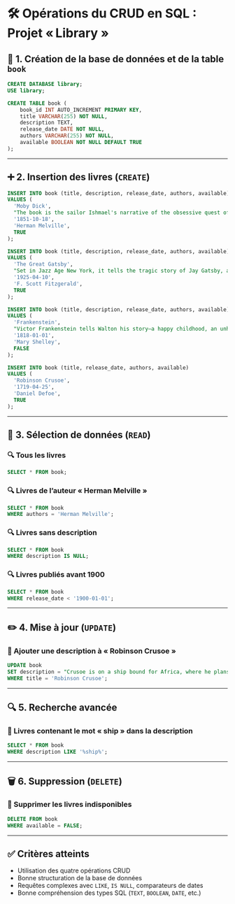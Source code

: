 # 🛠️ Opérations du CRUD en SQL : Projet « Library »

## 📁 1. Création de la base de données et de la table `book`

```sql
CREATE DATABASE library;
USE library;

CREATE TABLE book (
    book_id INT AUTO_INCREMENT PRIMARY KEY,
    title VARCHAR(255) NOT NULL,
    description TEXT,
    release_date DATE NOT NULL,
    authors VARCHAR(255) NOT NULL,
    available BOOLEAN NOT NULL DEFAULT TRUE
);
```

---

## ➕ 2. Insertion des livres (`CREATE`)

```sql
INSERT INTO book (title, description, release_date, authors, available)
VALUES (
  'Moby Dick',
  "The book is the sailor Ishmael's narrative of the obsessive quest of Ahab, captain of the whaling ship Pequod, for revenge against Moby Dick, the giant white whale that on the ship's previous voyage bit off Ahab's leg at the knee.",
  '1851-10-18',
  'Herman Melville',
  TRUE
);

INSERT INTO book (title, description, release_date, authors, available)
VALUES (
  'The Great Gatsby',
  "Set in Jazz Age New York, it tells the tragic story of Jay Gatsby, a self-made millionaire, and his pursuit of Daisy Buchanan, a wealthy young woman whom he loved in his youth.",
  '1925-04-10',
  'F. Scott Fitzgerald',
  TRUE
);

INSERT INTO book (title, description, release_date, authors, available)
VALUES (
  'Frankenstein',
  "Victor Frankenstein tells Walton his story—a happy childhood, an unhealthy obsession with alchemy, and his engagement to his cousin Elizabeth. Victor enrolls at the University of Ingolstadt, where he discovers the secret of life and builds a creature from dead bodies.",
  '1818-01-01',
  'Mary Shelley',
  FALSE
);

INSERT INTO book (title, release_date, authors, available)
VALUES (
  'Robinson Crusoe',
  '1719-04-25',
  'Daniel Defoe',
  TRUE
);
```

---

## 📖 3. Sélection de données (`READ`)

### 🔍 Tous les livres

```sql
SELECT * FROM book;
```

### 🔍 Livres de l’auteur « Herman Melville »

```sql
SELECT * FROM book
WHERE authors = 'Herman Melville';
```

### 🔍 Livres sans description

```sql
SELECT * FROM book
WHERE description IS NULL;
```

### 🔍 Livres publiés avant 1900

```sql
SELECT * FROM book
WHERE release_date < '1900-01-01';
```

---

## ✏️ 4. Mise à jour (`UPDATE`)

### 📝 Ajouter une description à « Robinson Crusoe »

```sql
UPDATE book
SET description = "Crusoe is on a ship bound for Africa, where he plans to buy slaves for his plantations in South America, when the ship is wrecked on an island and Crusoe is the only survivor. Alone on a desert island, Crusoe manages to survive thanks to his pluck and pragmatism."
WHERE title = 'Robinson Crusoe';
```

---

## 🔍 5. Recherche avancée

### 📘 Livres contenant le mot « ship » dans la description

```sql
SELECT * FROM book
WHERE description LIKE '%ship%';
```

---

## 🗑️ 6. Suppression (`DELETE`)

### 🚫 Supprimer les livres indisponibles

```sql
DELETE FROM book
WHERE available = FALSE;
```

---

## ✅ Critères atteints

- Utilisation des quatre opérations CRUD
- Bonne structuration de la base de données
- Requêtes complexes avec `LIKE`, `IS NULL`, comparateurs de dates
- Bonne compréhension des types SQL (`TEXT`, `BOOLEAN`, `DATE`, etc.)
